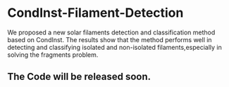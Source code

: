# CondInst-Filament-Detection

We proposed a new solar filaments detection and classification method based on CondInst. The results show that the method performs well in detecting and classifying isolated and non-isolated filaments,especially in solving the fragments problem.

## The Code will be released soon.

